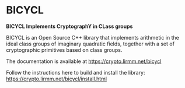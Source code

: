 BICYCL
======

**BICYCL Implements CryptographY in CLass groups**

BICYCL is an Open Source C++ library that implements arithmetic in the ideal
class groups of imaginary quadratic fields, together with a set of cryptographic
primitives based on class groups.

The documentation is available at https://crypto.lirmm.net/bicycl

Follow the instructions here to build and install the library: https://crypto.lirmm.net/bicycl/install.html
